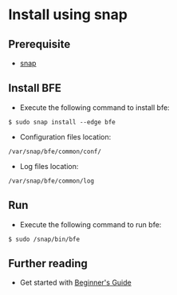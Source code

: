# Install using snap

## Prerequisite
- [snap](https://snapcraft.io/docs/installing-snapd)

## Install BFE
- Execute the following command to install bfe:

```
$ sudo snap install --edge bfe
```

- Configuration files location:

```
/var/snap/bfe/common/conf/
```

- Log files location:

```
/var/snap/bfe/common/log
```

## Run

- Execute the following command to run bfe:

```
$ sudo /snap/bin/bfe 
```

## Further reading

- Get started with [Beginner's Guide](example/guide.md)

